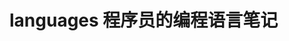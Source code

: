 # languages 程序员的编程语言笔记              
      
                       
                      
                              
            
             
  
 
   
       

